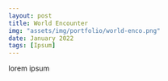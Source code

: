 ```yaml
---
layout: post
title: World Encounter
img: "assets/img/portfolio/world-enco.png"
date: January 2022
tags: [Ipsum]
---
```


lorem
ipsum
